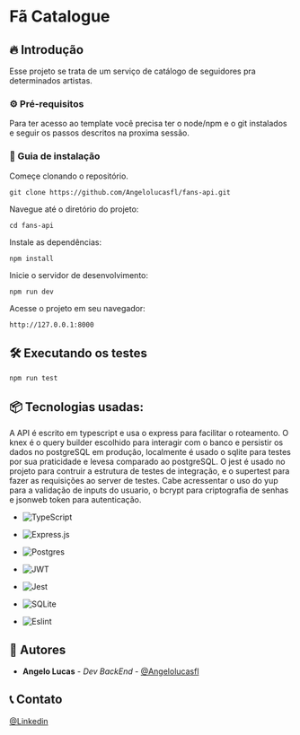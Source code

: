 # Fã Catalogue

## 🔥 Introdução

Esse projeto se trata de um serviço de catálogo de seguidores pra determinados artistas.

### ⚙️ Pré-requisitos

Para ter acesso ao template você precisa ter o node/npm e o git instalados e seguir os passos descritos na proxima sessão.



### 🔨 Guia de instalação

Começe clonando o repositório.

```
git clone https://github.com/Angelolucasfl/fans-api.git
```


Navegue até o diretório do projeto:

```
cd fans-api
```


Instale as dependências:

```
npm install
```


Inicie o servidor de desenvolvimento:

```
npm run dev
```


Acesse o projeto em seu navegador:

```
http://127.0.0.1:8000
```

## 🛠️ Executando os testes


```
npm run test
```

## 📦 Tecnologias usadas:

A API é escrito em typescript e usa o express para facilitar o roteamento. O knex é o query builder escolhido para interagir com o banco e persistir os dados no postgreSQL em produção, localmente é usado o sqlite para testes por sua praticidade e levesa comparado ao postgreSQL. O jest é usado no projeto para contruir a estrutura de testes de integração, e o supertest para fazer as requisições ao server de testes. Cabe acressentar o uso do yup para a validação de inputs do usuario, o bcrypt para criptografia de senhas e jsonweb token para autenticação.

* ![TypeScript](https://img.shields.io/badge/typescript-%23007ACC.svg?style=for-the-badge&logo=typescript&logoColor=white)

* ![Express.js](https://img.shields.io/badge/express.js-%23404d59.svg?style=for-the-badge&logo=express&logoColor=%2361DAFB)

* ![Postgres](https://img.shields.io/badge/postgres-%23316192.svg?style=for-the-badge&logo=postgresql&logoColor=white)

* ![JWT](https://img.shields.io/badge/JWT-black?style=for-the-badge&logo=JSON%20web%20tokens)

* ![Jest](https://img.shields.io/badge/-jest-%23C21325?style=for-the-badge&logo=jest&logoColor=white)

* ![SQLite](https://img.shields.io/badge/sqlite-%2307405e.svg?style=for-the-badge&logo=sqlite&logoColor=white)

* ![Eslint](https://img.shields.io/badge/ESLint-4B3263?style=for-the-badge&logo=eslint&logoColor=white)

## 👷 Autores

* **Angelo Lucas** - *Dev BackEnd* - [@Angelolucasfl](https://github.com/Angelolucasfl)


## 📞  Contato

[@Linkedin](https://www.linkedin.com/in/angelo-lucas-7129b7268/)